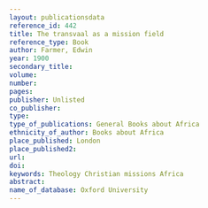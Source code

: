 ```yaml
---
layout: publicationsdata 
reference_id: 442
title: The transvaal as a mission field
reference_type: Book
author: Farmer, Edwin
year: 1900
secondary_title: 
volume: 
number: 
pages: 
publisher: Unlisted
co_publisher: 
type: 
type_of_publications: General Books about Africa
ethnicity_of_author: Books about Africa
place_published: London
place_published2: 
url: 
doi: 
keywords: Theology Christian missions Africa
abstract: 
name_of_database: Oxford University
---
```

